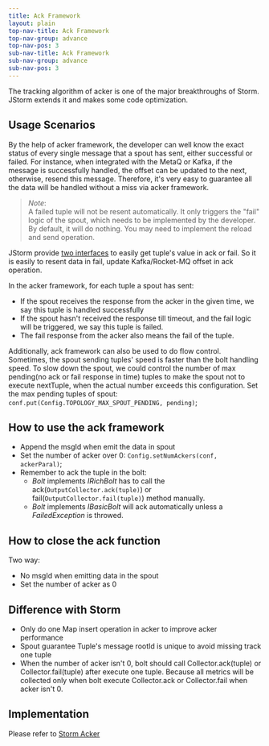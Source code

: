 ```yaml
---
title: Ack Framework
layout: plain
top-nav-title: Ack Framework
top-nav-group: advance
top-nav-pos: 3
sub-nav-title: Ack Framework
sub-nav-group: advance
sub-nav-pos: 3
---
```

The tracking algorithm of acker is one of the major breakthroughs of Storm. JStorm extends it and makes some code optimization.

## Usage Scenarios
By the help of acker framework, the developer can well know the exact status of every single message that a spout has sent, either successful or failed. For instance, when integrated with the MetaQ or Kafka, if the message is successfully handled, the offset can be updated to the next, otherwise, resend this message.
Therefore, it's very easy to guarantee all the data will be handled without a miss via acker framework.

> _Note_:<br>
    A failed tuple will not be resent automatically. It only triggers the "fail" logic of the spout, which needs to be implemented by the developer. By default, it will do nothing. You may need to implement the reload and send operation.

JStorm provide [two interfaces](https://github.com/alibaba/jstorm/tree/master/jstorm-client-extension/src/main/java/com/alibaba/jstorm/client/spout) to easily get tuple's value in ack or fail. So it is easily to resent data in fail, update Kafka/Rocket-MQ offset in ack operation.


In the acker framework, for each tuple a spout has sent:
* If the spout receives the response from the acker in the given time, we say this tuple is handled successfully
* If the spout hasn't received the response till timeout, and the fail logic will be triggered, we say this tuple is failed.
* The fail response from the acker also means the fail of the tuple.

Additionally, ack framework can also be used to do flow control. Sometimes, the spout sending tuples' speed is faster than the bolt handling speed. To slow down the spout, we could control the number of max pending(no ack or fail response in time) tuples to make the spout not to execute nextTuple, when the actual number exceeds this configuration.
Set the max pending tuples of spout: `conf.put(Config.TOPOLOGY_MAX_SPOUT_PENDING, pending)`;

## How to use the ack framework
* Append the msgId when emit the data in spout
* Set the number of acker over 0: `Config.setNumAckers(conf, ackerParal)`;
* Remember to ack the tuple in the bolt:
    * _Bolt_ implements _IRichBolt_ has to call the ack(`OutputCollector.ack(tuple)`) or fail(`OutputCollector.fail(tuple)`) method manually. 
    * _Bolt_ implements _IBasicBolt_ will ack automatically unless a _FailedException_ is throwed.

## How to close the ack function
Two way:
* No msgId when emitting data in the spout
* Set the number of acker as 0

## Difference with Storm
* Only do one Map insert operation in acker to improve acker performance
* Spout guarantee Tuple's message rootId is unique to avoid missing track one tuple
* When the number of acker isn't 0, bolt should call Collector.ack(tuple) or Collector.fail(tuple) after execute one tuple. Because all metrics will be collected only when bolt execute Collector.ack or Collector.fail when acker isn't 0.


## Implementation
Please refer to [Storm Acker](http://storm.apache.org/documentation/Acking-framework-implementation.html)